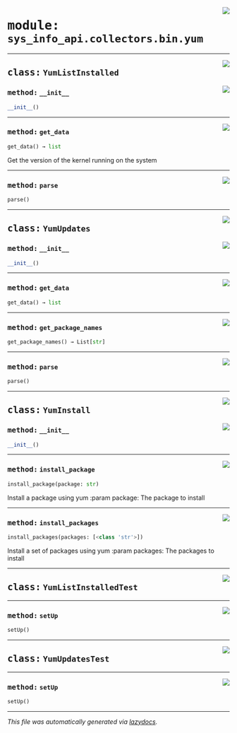 <!-- markdownlint-disable -->

<a href="../src/sys_info_api/collectors/bin/yum.py#L0"><img align="right" style="float:right;" src="https://img.shields.io/badge/-source-cccccc?style=flat-square"></a>

# <kbd>module:</kbd> `sys_info_api.collectors.bin.yum`






---

<a href="../src/sys_info_api/collectors/bin/yum.py#L20"><img align="right" style="float:right;" src="https://img.shields.io/badge/-source-cccccc?style=flat-square"></a>

## <kbd>class:</kbd> `YumListInstalled`




<a href="../src/sys_info_api/collectors/bin/yum.py#L21"><img align="right" style="float:right;" src="https://img.shields.io/badge/-source-cccccc?style=flat-square"></a>

### <kbd>method:</kbd> `__init__`

```python
__init__()
```








---

<a href="../src/sys_info_api/collectors/bin/yum.py#L49"><img align="right" style="float:right;" src="https://img.shields.io/badge/-source-cccccc?style=flat-square"></a>

### <kbd>method:</kbd> `get_data`

```python
get_data() → list
```

Get the version of the kernel running on the system 

---

<a href="../src/sys_info_api/collectors/bin/yum.py#L27"><img align="right" style="float:right;" src="https://img.shields.io/badge/-source-cccccc?style=flat-square"></a>

### <kbd>method:</kbd> `parse`

```python
parse()
```






---

<a href="../src/sys_info_api/collectors/bin/yum.py#L57"><img align="right" style="float:right;" src="https://img.shields.io/badge/-source-cccccc?style=flat-square"></a>

## <kbd>class:</kbd> `YumUpdates`




<a href="../src/sys_info_api/collectors/bin/yum.py#L58"><img align="right" style="float:right;" src="https://img.shields.io/badge/-source-cccccc?style=flat-square"></a>

### <kbd>method:</kbd> `__init__`

```python
__init__()
```








---

<a href="../src/sys_info_api/collectors/bin/yum.py#L90"><img align="right" style="float:right;" src="https://img.shields.io/badge/-source-cccccc?style=flat-square"></a>

### <kbd>method:</kbd> `get_data`

```python
get_data() → list
```





---

<a href="../src/sys_info_api/collectors/bin/yum.py#L94"><img align="right" style="float:right;" src="https://img.shields.io/badge/-source-cccccc?style=flat-square"></a>

### <kbd>method:</kbd> `get_package_names`

```python
get_package_names() → List[str]
```





---

<a href="../src/sys_info_api/collectors/bin/yum.py#L65"><img align="right" style="float:right;" src="https://img.shields.io/badge/-source-cccccc?style=flat-square"></a>

### <kbd>method:</kbd> `parse`

```python
parse()
```






---

<a href="../src/sys_info_api/collectors/bin/yum.py#L99"><img align="right" style="float:right;" src="https://img.shields.io/badge/-source-cccccc?style=flat-square"></a>

## <kbd>class:</kbd> `YumInstall`




<a href="../src/sys_info_api/collectors/bin/yum.py#L100"><img align="right" style="float:right;" src="https://img.shields.io/badge/-source-cccccc?style=flat-square"></a>

### <kbd>method:</kbd> `__init__`

```python
__init__()
```








---

<a href="../src/sys_info_api/collectors/bin/yum.py#L114"><img align="right" style="float:right;" src="https://img.shields.io/badge/-source-cccccc?style=flat-square"></a>

### <kbd>method:</kbd> `install_package`

```python
install_package(package: str)
```

Install a package using yum :param package: The package to install 

---

<a href="../src/sys_info_api/collectors/bin/yum.py#L105"><img align="right" style="float:right;" src="https://img.shields.io/badge/-source-cccccc?style=flat-square"></a>

### <kbd>method:</kbd> `install_packages`

```python
install_packages(packages: [<class 'str'>])
```

Install a set of packages using yum :param packages: The packages to install 


---

<a href="../src/sys_info_api/collectors/bin/yum.py#L122"><img align="right" style="float:right;" src="https://img.shields.io/badge/-source-cccccc?style=flat-square"></a>

## <kbd>class:</kbd> `YumListInstalledTest`







---

<a href="../src/sys_info_api/collectors/bin/yum.py#L123"><img align="right" style="float:right;" src="https://img.shields.io/badge/-source-cccccc?style=flat-square"></a>

### <kbd>method:</kbd> `setUp`

```python
setUp()
```






---

<a href="../src/sys_info_api/collectors/bin/yum.py#L130"><img align="right" style="float:right;" src="https://img.shields.io/badge/-source-cccccc?style=flat-square"></a>

## <kbd>class:</kbd> `YumUpdatesTest`







---

<a href="../src/sys_info_api/collectors/bin/yum.py#L131"><img align="right" style="float:right;" src="https://img.shields.io/badge/-source-cccccc?style=flat-square"></a>

### <kbd>method:</kbd> `setUp`

```python
setUp()
```








---

_This file was automatically generated via [lazydocs](https://github.com/ml-tooling/lazydocs)._
